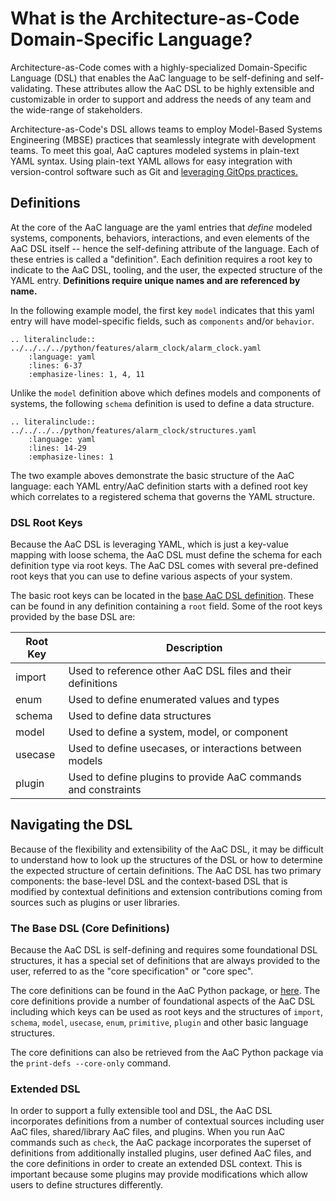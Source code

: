 # What is the Architecture-as-Code Domain-Specific Language?
Architecture-as-Code comes with a highly-specialized Domain-Specific Language (DSL) that enables the AaC language to be self-defining and self-validating. These attributes allow the AaC DSL to be highly extensible and customizable in order to support and address the needs of any team and the wide-range of stakeholders.

Architecture-as-Code's DSL allows teams to employ Model-Based Systems Engineering (MBSE) practices that seamlessly integrate with development teams. To meet this goal, AaC captures modeled systems in plain-text YAML syntax. Using plain-text YAML allows for easy integration with version-control software such as Git and [leveraging GitOps practices.](./aac_gitops)

## Definitions
At the core of the AaC language are the yaml entries that _define_ modeled systems, components, behaviors, interactions, and even elements of the AaC DSL itself -- hence the self-defining attribute of the language. Each of these entries is called a "definition". Each definition requires a root key to indicate to the AaC DSL, tooling, and the user, the expected structure of the YAML entry. **Definitions require unique names and are referenced by name.**

In the following example model, the first key `model` indicates that this yaml entry will have model-specific fields, such as `components` and/or `behavior`.

```{eval-rst}
.. literalinclude:: ../../../../python/features/alarm_clock/alarm_clock.yaml
    :language: yaml
    :lines: 6-37
    :emphasize-lines: 1, 4, 11
```

Unlike the `model` definition above which defines models and components of systems, the following `schema` definition is used to define a data structure.
```{eval-rst}
.. literalinclude:: ../../../../python/features/alarm_clock/structures.yaml
    :language: yaml
    :lines: 14-29
    :emphasize-lines: 1
```

The two example aboves demonstrate the basic structure of the AaC language: each YAML entry/AaC definition starts with a defined root key which correlates to a registered schema that governs the YAML structure.

### DSL Root Keys
Because the AaC DSL is leveraging YAML, which is just a key-value mapping with loose schema, the AaC DSL must define the schema for each definition type via root keys. The AaC DSL comes with several pre-defined root keys that you can use to define various aspects of your system.

The basic root keys can be located in the [base AaC DSL definition](https://github.com/DevOps-MBSE/AaC/blob/main/python/src/aac.aac). These can be found in any definition containing a `root` field. Some of the root keys provided by the base DSL are:

| Root Key | Description |
|----------|-------------|
| import | Used to reference other AaC DSL files and their definitions |
| enum | Used to define enumerated values and types |
| schema | Used to define data structures |
| model | Used to define a system, model, or component |
| usecase | Used to define usecases, or interactions between models |
| plugin | Used to define plugins to provide AaC commands and constraints |


## Navigating the DSL
Because of the flexibility and extensibility of the AaC DSL, it may be difficult to understand how to look up the structures of the DSL or how to determine the expected structure of certain definitions. The AaC DSL has two primary components: the base-level DSL and the context-based DSL that is modified by contextual definitions and extension contributions coming from sources such as plugins or user libraries.

### The Base DSL (Core Definitions)
Because the AaC DSL is self-defining and requires some foundational DSL structures, it has a special set of definitions that are always provided to the user, referred to as the "core specification" or "core spec".

The core definitions can be found in the AaC Python package, or [here](https://github.com/DevOps-MBSE/AaC/blob/main/python/src/aac.aac).  The core definitions provide a number of foundational aspects of the AaC DSL including which keys can be used as root keys and the structures of `import`, `schema`, `model`, `usecase`, `enum`, `primitive`, `plugin` and other basic language structures.

The core definitions can also be retrieved from the AaC Python package via the `print-defs --core-only` command.

### Extended DSL
In order to support a fully extensible tool and DSL, the AaC DSL incorporates definitions from a number of contextual sources including user AaC files, shared/library AaC files, and plugins. When you run AaC commands such as `check`, the AaC package incorporates the superset of definitions from additionally installed plugins, user defined AaC files, and the core definitions in order to create an extended DSL context. This is important because some plugins may provide modifications which allow users to define structures differently.
